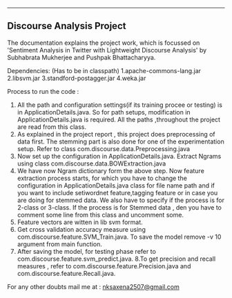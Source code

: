 
-------------------------------------------------------------------------------------------------------
Discourse Analysis Project
-------------------------------------------------------------------------------------------------------

The documentation explains the project work, which is focussed on 'Sentiment Analysis in
Twitter with Lightweight Discourse Analysis' by Subhabrata Mukherjee and Pushpak Bhattacharyya.

Dependencies: (Has to be in classpath)
1.apache-commons-lang.jar
2.libsvm.jar
3.standford-postagger.jar
4.weka.jar

Process to run the code :
1. All the path and configuration settings(if its training procee or testing) is in ApplicationDetails.java. So for path setups, modification 
   in ApplicationDetails.java is required. All the paths ,throughout the project are read from this class.
2. As explained in the project report , this project does preprocessing of data first. The stemming part is also done for one of the  	   		experimentation setup. Refer to class  com.discourse.data.Preprocessing.java
3. Now set up the configuration in ApplicationDetails.java. Extract Ngrams using class com.discourse.data.BOWExtraction.java
4. We have now Ngram dictionary form the above step. Now feature extraction process starts, for which you have to change the configuration in ApplicationDetails.java class for file name path and if you want to include setiwordnet feature,tagging feature or in case you are doing for stemmed data. We also have to specify if the process is for 2-class or 3-class. If the process is for Stemmed data , den you have to comment some line from this class and uncomment some. 
5. Feature vectors are witten in lib svm format.
6. Get cross validation accuracy measure using com.discourse.feature.SVM_Train.java. To save the model remove -v 10 argument from main function.
7. After saving the model, for testing phase refer to com.discourse.feature.svm_predict.java.
8.To get precision and recall measures , refer to com.discourse.feature.Precision.java and com.discourse.feature.Recall.java.

For any other doubts mail me at : nksaxena2507@gmail.com

